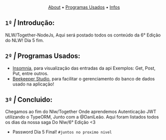 <p align="center">
  <a href="#1º--introdução">About</a>
  •
  <a href="#2º--programas-usados">Programas Usados</a>
•
  <a href="#3º--concluido">Infos</a>
</p>

## `1º` *|* Introdução:
 NLW/Together-NodeJs, Aqui será postado todos os conteúdo da 6° Edição do NLW! Dia 5 fim.

## `2º` *|* Programas Usados:
- [Insomnia](https://insomnia.rest/download), para visualização das entradas da api Exemplos: Get, Post, Put, entre outros.
- [Beekeeper Studio](https://www.beekeeperstudio.io/), para facilitar o gerenciamento do banco de dados usado na aplicação!

## `3º` *|* Concluido:

Chegamos ao fim do Nlw/Together Onde aprendemos Autenticação JWT utilizando o TypeORM, Junto com a @DaniLeão.
Aqui foram listados todos os dias da nossa saga Do Nlw/6° Edição <3


- Password Dia 5 Final! `#juntos no proximo nivel`